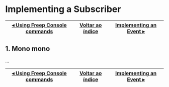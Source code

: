 # Implementing a Subscriber

[◂ Using Freep Console commands](03-using-commands-freep-console.md) | [Voltar ao índice](index.md) | [Implementing an Event ▸](05-implementing-an-event.md)
-- | -- | --

## 1. Mono mono

...

[◂ Using Freep Console commands](03-using-commands-freep-console.md) | [Voltar ao índice](index.md) | [Implementing an Event ▸](05-implementing-an-event.md)
-- | -- | --
